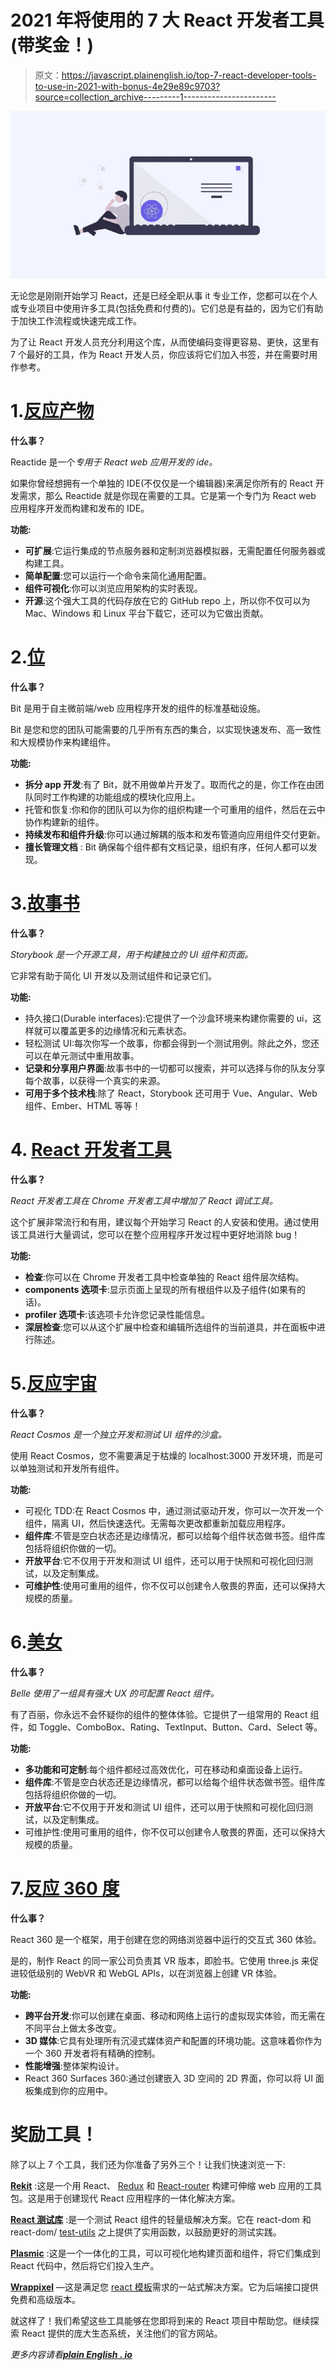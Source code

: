 # 2021 年将使用的 7 大 React 开发者工具(带奖金！)

> 原文：<https://javascript.plainenglish.io/top-7-react-developer-tools-to-use-in-2021-with-bonus-4e29e89c9703?source=collection_archive---------1----------------------->

![](img/0da3ec2e8019b4168d54bbc6a2f0ceb9.png)

无论您是刚刚开始学习 React，还是已经全职从事 it 专业工作，您都可以在个人或专业项目中使用许多工具(包括免费和付费的)。它们总是有益的，因为它们有助于加快工作流程或快速完成工作。

为了让 React 开发人员充分利用这个库，从而使编码变得更容易、更快，这里有 7 个最好的工具，作为 React 开发人员，你应该将它们加入书签，并在需要时用作参考。

# 1.[反应产物](https://reactide.io/)

**什么事？**

Reactide 是一个*专用于 React web 应用开发的 ide。*

如果你曾经想拥有一个单独的 IDE(不仅仅是一个编辑器)来满足你所有的 React 开发需求，那么 Reactide 就是你现在需要的工具。它是第一个专门为 React web 应用程序开发而构建和发布的 IDE。

**功能:**

*   **可扩展**:它运行集成的节点服务器和定制浏览器模拟器，无需配置任何服务器或构建工具。
*   **简单配置**:您可以运行一个命令来简化通用配置。
*   **组件可视化**:你可以浏览应用架构的实时表现。
*   **开源**:这个强大工具的代码存放在它的 GitHub repo 上，所以你不仅可以为 Mac、Windows 和 Linux 平台下载它，还可以为它做出贡献。

# 2.[位](https://bit.dev/)

**什么事？**

Bit 是用于自主微前端/web 应用程序开发的组件的标准基础设施。

Bit 是您和您的团队可能需要的几乎所有东西的集合，以实现快速发布、高一致性和大规模协作来构建组件。

**功能:**

*   **拆分 app 开发**:有了 Bit，就不用做单片开发了。取而代之的是，你工作在由团队同时工作构建的功能组成的模块化应用上。
*   托管和恢复:你和你的团队可以为你的组织构建一个可重用的组件，然后在云中协作构建新的组件。
*   **持续发布和组件升级**:你可以通过解耦的版本和发布管道向应用组件交付更新。
*   **擅长管理文档** : Bit 确保每个组件都有文档记录，组织有序，任何人都可以发现。

# 3.[故事书](https://storybook.js.org/)

**什么事？**

*Storybook 是一个开源工具，用于构建独立的 UI 组件和页面。*

它非常有助于简化 UI 开发以及测试组件和记录它们。

**功能:**

*   持久接口(Durable interfaces):它提供了一个沙盒环境来构建你需要的 ui，这样就可以覆盖更多的边缘情况和元素状态。
*   轻松测试 UI:每次你写一个故事，你都会得到一个测试用例。除此之外，您还可以在单元测试中重用故事。
*   **记录和分享用户界面**:故事书中的一切都可以搜索，并可以选择与你的队友分享每个故事，以获得一个真实的来源。
*   **可用于多个技术栈**:除了 React，Storybook 还可用于 Vue、Angular、Web 组件、Ember、HTML 等等！

# 4. [React 开发者工具](https://chrome.google.com/webstore/detail/react-developer-tools/fmkadmapgofadopljbjfkapdkoienihi?hl=en)

**什么事？**

*React 开发者工具在 Chrome 开发者工具中增加了 React 调试工具。*

这个扩展非常流行和有用，建议每个开始学习 React 的人安装和使用。通过使用该工具进行大量调试，您可以在整个应用程序开发过程中更好地消除 bug！

**功能:**

*   **检查**:你可以在 Chrome 开发者工具中检查单独的 React 组件层次结构。
*   **components 选项卡**:显示页面上呈现的所有根组件以及子组件(如果有的话)。
*   **profiler 选项卡**:该选项卡允许您记录性能信息。
*   **深层检查**:您可以从这个扩展中检查和编辑所选组件的当前道具，并在面板中进行陈述。

# 5.[反应宇宙](https://reactcosmos.org/)

**什么事？**

*React Cosmos 是一个独立开发和测试 UI 组件的沙盒。*

使用 React Cosmos，您不需要满足于枯燥的 localhost:3000 开发环境，而是可以单独测试和开发所有组件。

**功能:**

*   可视化 TDD:在 React Cosmos 中，通过测试驱动开发，你可以一次开发一个组件，隔离 UI，然后快速迭代。无需每次更改都重新加载应用程序。
*   **组件库**:不管是空白状态还是边缘情况，都可以给每个组件状态做书签。组件库包括将组织你做的一切。
*   **开放平台**:它不仅用于开发和测试 UI 组件，还可以用于快照和可视化回归测试，以及定制集成。
*   **可维护性**:使用可重用的组件，你不仅可以创建令人敬畏的界面，还可以保持大规模的质量。

# 6.[美女](http://nikgraf.github.io/belle/#/)

**什么事？**

*Belle 使用了一组具有强大 UX 的可配置 React 组件。*

有了百丽，你永远不会怀疑你的组件的整体体验。它提供了一组常用的 React 组件，如 Toggle、ComboBox、Rating、TextInput、Button、Card、Select 等。

**功能:**

*   **多功能和可定制**:每个组件都经过高效优化，可在移动和桌面设备上运行。
*   **组件库**:不管是空白状态还是边缘情况，都可以给每个组件状态做书签。组件库包括将组织你做的一切。
*   **开放平台**:它不仅用于开发和测试 UI 组件，还可以用于快照和可视化回归测试，以及定制集成。
*   可维护性:使用可重用的组件，你不仅可以创建令人敬畏的界面，还可以保持大规模的质量。

# 7.[反应 360 度](https://github.com/facebook/react-360)

**什么事？**

React 360 是一个框架，用于创建在您的网络浏览器中运行的交互式 360 体验。

是的，制作 React 的同一家公司负责其 VR 版本，即脸书。它使用 three.js 来促进较低级别的 WebVR 和 WebGL APIs，以在浏览器上创建 VR 体验。

**功能:**

*   **跨平台开发**:你可以创建在桌面、移动和网络上运行的虚拟现实体验，而无需在不同平台上做太多改变。
*   **3D 媒体**:它具有处理所有沉浸式媒体资产和配置的环境功能。这意味着你作为一个 360 开发者将有精确的控制。
*   **性能增强**:整体架构设计。
*   React 360 Surfaces 360:通过创建嵌入 3D 空间的 2D 界面，你可以将 UI 面板集成到你的应用中。

# 奖励工具！

除了以上 7 个工具，我们还为你准备了另外三个！让我们快速浏览一下:

[**Rekit**](https://rekit.js.org/) :这是一个用 React、 [Redux](https://redux.js.org/) 和 [React-router](https://reactrouter.com/) 构建可伸缩 web 应用的工具包。这是用于创建现代 React 应用程序的一体化解决方案。

[**React 测试库**](https://testing-library.com/docs/react-testing-library/intro) :是一个测试 React 组件的轻量级解决方案。它在 react-dom 和 react-dom/ [test-utils](https://reactjs.org/docs/test-utils.html) 之上提供了实用函数，以鼓励更好的测试实践。

[**Plasmic**](https://www.plasmic.app/) :这是一个一体化的工具，可以可视化地构建页面和组件，将它们集成到 React 代码中，然后将它们投入生产。

[**Wrappixel**](https://wrappixel.com/) —这是满足您 [react 模板](https://www.wrappixel.com/templates/category/react-templates/)需求的一站式解决方案。它为后端接口提供免费和高级版本。

就这样了！我们希望这些工具能够在您即将到来的 React 项目中帮助您。继续探索 React 提供的庞大生态系统，关注他们的官方网站。

*更多内容请看*[***plain English . io***](http://plainenglish.io/)